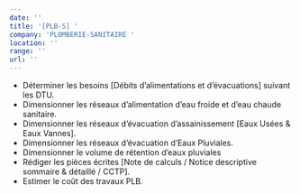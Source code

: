 ```yaml
---
date: ''
title: '[PLB-S] '
company: 'PLOMBERIE-SANITAIRE '
location: ''
range: ''
url: ''
---
```


- Déterminer les besoins [Débits d’alimentations et d’évacuations] suivant les DTU.
- Dimensionner les réseaux d’alimentation d’eau froide et d’eau chaude sanitaire.
- Dimensionner les réseaux d’évacuation d’assainissement [Eaux Usées & Eaux Vannes].
- Dimensionner les réseaux d’évacuation d’Eaux Pluviales.
- Dimensionner le volume de rétention d’eaux pluviales
- Rédiger les pièces écrites [Note de calculs / Notice descriptive sommaire & détaillé / CCTP].
- Estimer le coût des travaux PLB.
